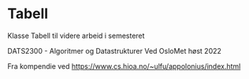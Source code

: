 # Tabell
Klasse Tabell til videre arbeid i semesteret

DATS2300 - Algoritmer og Datastrukturer
Ved OsloMet høst 2022

Fra kompendie ved https://www.cs.hioa.no/~ulfu/appolonius/index.html